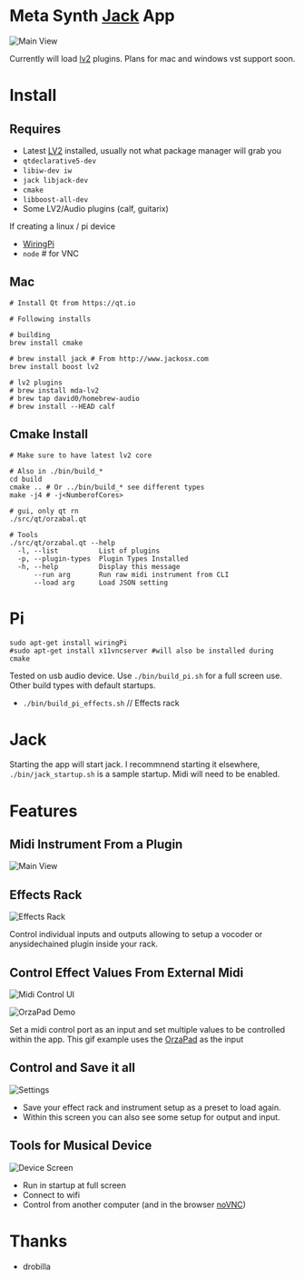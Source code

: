 # Meta Synth [Jack](http://jackaudio.org/) App

![Main View](https://raw.githubusercontent.com/chuckfairy/Orzabal/master/screenshots/main_view.png)

Currently will load [lv2](http://lv2plug.in/) plugins. Plans for mac and windows vst support soon.

# Install

## Requires
- Latest [LV2](https://lv2plug.in/) installed, usually not what package manager will grab you
- `qtdeclarative5-dev`
- `libiw-dev iw`
- `jack libjack-dev`
- `cmake`
- `libboost-all-dev`
- Some LV2/Audio plugins (calf, guitarix)


If creating a linux / pi device
- [WiringPi](https://github.com/WiringPi/WiringPi)
- `node` # for VNC


## Mac

```shell
# Install Qt from https://qt.io

# Following installs

# building
brew install cmake

# brew install jack # From http://www.jackosx.com
brew install boost lv2

# lv2 plugins
# brew install mda-lv2
# brew tap david0/homebrew-audio
# brew install --HEAD calf
```


## Cmake Install

```shell
# Make sure to have latest lv2 core

# Also in ./bin/build_*
cd build
cmake .. # Or ../bin/build_* see different types
make -j4 # -j<NumberofCores>

# gui, only qt rn
./src/qt/orzabal.qt

# Tools
./src/qt/orzabal.qt --help
  -l, --list          List of plugins
  -p, --plugin-types  Plugin Types Installed
  -h, --help          Display this message
      --run arg       Run raw midi instrument from CLI
      --load arg      Load JSON setting
```


# Pi

```shell
sudo apt-get install wiringPi
#sudo apt-get install x11vncserver #will also be installed during cmake
```

Tested on usb audio device. Use `./bin/build_pi.sh` for a full screen use. Other build types with default startups.

- `./bin/build_pi_effects.sh` // Effects rack


# Jack

Starting the app will start jack. I recommnend starting it elsewhere, `./bin/jack_startup.sh` is a sample startup. Midi will need to be enabled.


# Features


## Midi Instrument From a Plugin

![Main View](https://raw.githubusercontent.com/chuckfairy/Orzabal/master/screenshots/main_view.png)


## Effects Rack

![Effects Rack](https://raw.githubusercontent.com/chuckfairy/Orzabal/master/screenshots/orzabal-effect-rack.png)

Control individual inputs and outputs allowing to setup a vocoder or anysidechained plugin inside your rack.


## Control Effect Values From External Midi

![Midi Control UI](https://raw.githubusercontent.com/chuckfairy/Orzabal/master/screenshots/orzabal-midi-control.png)

![OrzaPad Demo](https://raw.githubusercontent.com/chuckfairy/Orzabal/master/screenshots/orzabal-control-demo.gif)

Set a midi control port as an input and set multiple values to be controlled within the app. This gif example uses the [OrzaPad](https://github.com/chuckfairy/OrzaPad) as the input


## Control and Save it all

![Settings](https://raw.githubusercontent.com/chuckfairy/Orzabal/master/screenshots/orzabal-settings-tab.png)

- Save your effect rack and instrument setup as a preset to load again.
- Within this screen you can also see some setup for output and input.


## Tools for Musical Device

![Device Screen](https://raw.githubusercontent.com/chuckfairy/Orzabal/master/screenshots/orzabal-sbc-tab.png)

- Run in startup at full screen
- Connect to wifi
- Control from another computer (and in the browser [noVNC](github.com/novnc/noVNC))


# Thanks

- drobilla
